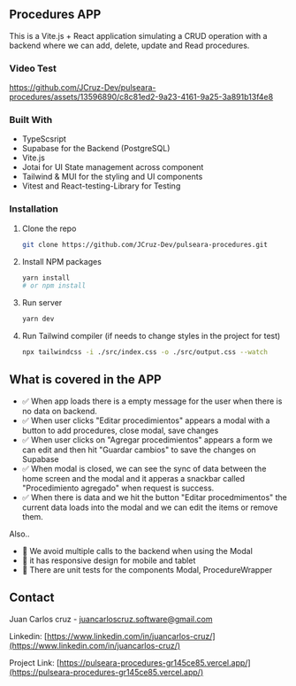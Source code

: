  ## Procedures APP
 This is a Vite.js + React application simulating a CRUD operation with a backend where we can add, delete, update and Read procedures.

### Video Test

https://github.com/JCruz-Dev/pulseara-procedures/assets/13596890/c8c81ed2-9a23-4161-9a25-3a891b13f4e8

### Built With

- TypeScsript
- Supabase for the Backend (PostgreSQL)
- Vite.js
- Jotai for UI State management across component
- Tailwind & MUI for the styling and UI components
- Vitest and React-testing-Library for Testing

### Installation

1. Clone the repo
   ```sh
   git clone https://github.com/JCruz-Dev/pulseara-procedures.git
   ```
2. Install NPM packages
   ```sh
   yarn install
   # or npm install
   ```
3. Run server
   ```sh
   yarn dev
   ```
4. Run Tailwind compiler (if needs to change styles in the project for test)
   ```sh
   npx tailwindcss -i ./src/index.css -o ./src/output.css --watch
   ```
   <!-- USAGE EXAMPLES -->
## What is covered in the APP

- ✅ When app loads there is a empty message for the user when there is no data on backend.
- ✅ When user clicks "Editar procedimientos" appears a modal with a button to add procedures, close modal, save changes 
- ✅ When user clicks on "Agregar procedimientos" appears a form we can edit and then hit "Guardar cambios" to save the changes on Supabase
- ✅ When modal is closed, we can see the sync of data between the home screen and the modal and it apperas a snackbar called "Procedimiento agregado" when request is success.
- ✅ When there is data and we hit the button "Editar procedmimentos" the current data loads into the modal and we can edit the items or remove them.

Also..
- 🎯 We avoid multiple calls to the backend when using the Modal
- 🎯 it has responsive design for mobile and tablet
- 🎯 There are unit tests for the components Modal, ProcedureWrapper

## Contact

Juan Carlos cruz - juancarloscruz.software@gmail.com

Linkedin: [https://www.linkedin.com/in/juancarlos-cruz/](https://www.linkedin.com/in/juancarlos-cruz/)

Project Link: [https://pulseara-procedures-gr145ce85.vercel.app/](https://pulseara-procedures-gr145ce85.vercel.app/)
